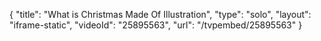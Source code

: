 {
    "title": "What is Christmas Made Of Illustration",
    "type": "solo",
    "layout": "iframe-static",
    "videoId": "25895563",
    "url": "\/tvpembed\/25895563"
}
